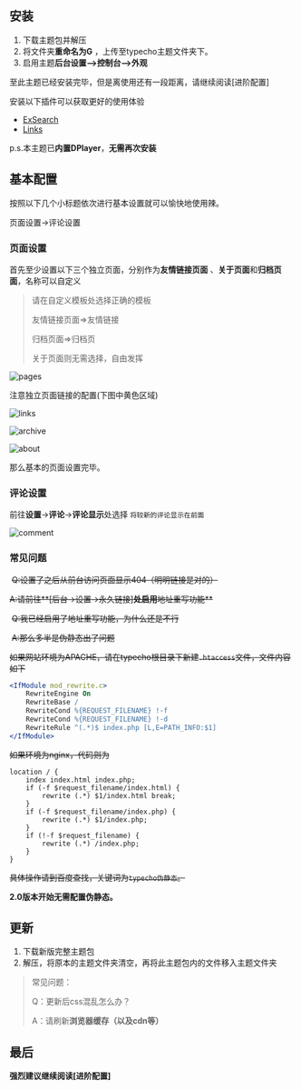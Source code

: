 ## 安装

1. 下载主题包并解压
2. 将文件夹**重命名为G** ，上传至typecho主题文件夹下。
3. 启用主题**后台设置—>控制台—>外观**

至此主题已经安装完毕，但是离使用还有一段距离，请继续阅读[进阶配置]

安装以下插件可以获取更好的使用体验

- [ExSearch](https://github.com/AlanDecode/Typecho-Plugin-ExSearch)
- [Links](http://www.imhan.com/archives/typecho-links/)



p.s.本主题已**内置DPlayer**，**无需再次安装**

## 基本配置

按照以下几个小标题依次进行基本设置就可以愉快地使用辣。

页面设置->评论设置

### 页面设置

首先至少设置以下三个独立页面，分别作为**友情链接页面** 、**关于页面**和**归档页面**，名称可以自定义

> 请在自定义模板处选择正确的模板
>
> 友情链接页面=>友情链接
>
> 归档页面=>归档页
>
> 关于页面则无需选择，自由发挥

![pages](https://cdn.exia.xyz/img/G_Doc/G_theme_page_option.png)

注意独立页面链接的配置(下图中黄色区域)

![links](https://cdn.exia.xyz/img/G_Doc/G_theme_page_option_links.png)

![archive](https://cdn.exia.xyz/img/G_Doc/G_theme_page_option_archive.png)

![about](https://cdn.exia.xyz/img/G_Doc/G_theme_page_option_about.png)

那么基本的页面设置完毕。

### 评论设置

前往**设置**->**评论**->**评论显示**处选择 `将较新的评论显示在前面`

![comment](https://cdn.exia.xyz/img/G_Doc/G_theme_comment_option.png)



### 常见问题



​    ~~Q:设置了之后从前台访问页面显示404（明明链接是对的）~~

​	~~A:请前往**[后台->设置->永久链接]**处启用**地址重写功能**~~

​	~~Q:我已经启用了地址重写功能，为什么还是不行~~

​	~~A:那么多半是伪静态出了问题~~

~~如果网站环境为APACHE，请在typecho根目录下新建`.htaccess`文件，文件内容如下~~

```apache
<IfModule mod_rewrite.c>
    RewriteEngine On
    RewriteBase /
    RewriteCond %{REQUEST_FILENAME} !-f
    RewriteCond %{REQUEST_FILENAME} !-d
    RewriteRule ^(.*)$ index.php [L,E=PATH_INFO:$1]
</IfModule>
```



~~如果环境为nginx，代码则为~~

```nginx
location / {
	index index.html index.php;
	if (-f $request_filename/index.html) {
		rewrite (.*) $1/index.html break;
	}
	if (-f $request_filename/index.php) {
		rewrite (.*) $1/index.php;
	}
	if (!-f $request_filename) {
		rewrite (.*) /index.php;
	}
}
```

~~具体操作请到百度查找，关键词为`typecho伪静态`。~~



**2.0版本开始无需配置伪静态。**



## 更新

1. 下载新版完整主题包
2. 解压，将原本的主题文件夹清空，再将此主题包内的文件移入主题文件夹

> 常见问题：
>
> Q：更新后css混乱怎么办？
>
> A：请刷新**浏览器缓存（以及cdn等）**

## 最后

**强烈建议继续阅读[进阶配置]**